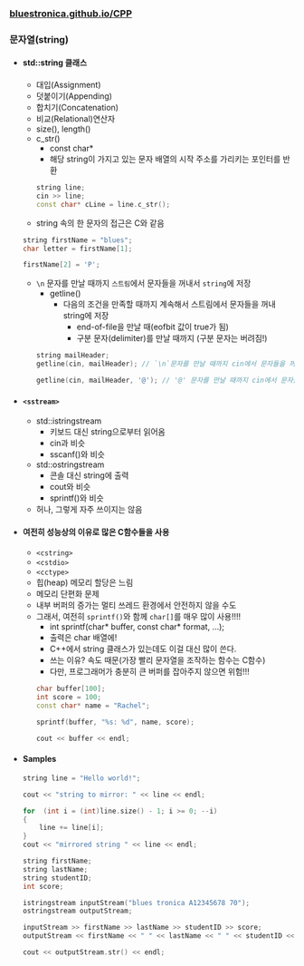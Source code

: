 ### [bluestronica.github.io/CPP](https://bluestronica.github.io/CPP)

### 문자열(string)
- #### std::string 클래스
    - 대입(Assignment)
    - 덧붙이기(Appending)
    - 합치기(Concatenation)
    - 비교(Relational)연산자
    - size(), length()
    - c_str()
        - const char*
        - 해당 string이 가지고 있는 문자 배열의 시작 주소를 가리키는 포인터를 반환
        ```C++
        string line;
        cin >> line;
        const char* cLine = line.c_str();
        ```
    - string 속의 한 문자의 접근은 C와 같음
    ```C++
    string firstName = "blues";
    char letter = firstName[1];

    firstName[2] = 'P';
    ```
    - `\n` 문자를 만날 때까지 `스트림`에서 문자들을 꺼내서 `string`에 저장
        - getline()
            - 다음의 조건을 만족할 때까지 계속해서 스트림에서 문자들을 꺼내 string에 저장
                - end-of-file을 만날 때(eofbit 값이 true가 됨)
                - 구분 문자(delimiter)를 만날 때까지 (구분 문자는 버려짐!)
        ```C++
        string mailHeader;
        getline(cin, mailHeader); // `\n`문자를 만날 때까지 cin에서 문자들을 꺼내서 mailHeader에 저장

        getline(cin, mailHeader, '@'); // '@' 문자를 만날 때까지 cin에서 문자들을 꺼내서 mailHeader에 저장
        ```

- #### `<sstream>`
    - std::istringstream
        - 키보드 대신 string으로부터 읽어옴
        - cin과 비슷
        - sscanf()와 비슷
    - std::ostringstream        
        - 콘솔 대신 string에 출력
        - cout와 비슷
        - sprintf()와 비슷
    - 허나, 그렇게 자주 쓰이지는 않음

- #### 여전히 성능상의 이유로 많은 C함수들을 사용
    - `<cstring>`
    - `<cstdio>`
    - `<cctype>`
    - 힙(heap) 메모리 할당은 느림
    - 메모리 단편화 문제
    - 내부 버퍼의 증가는 멀티 쓰레드 환경에서 안전하지 않을 수도        
    - 그래서, 여전히 `sprintf()`와 함께 `char[]`를 매우 많이 사용!!!!  
        - int sprintf(char* buffer, const char* format, ...);
        - 출력은 char 배열에!
        - C++에서 string 클래스가 있는데도 이걸 대신 많이 쓴다.
        - 쓰는 이유? 속도 때문(가장 빨리 문자열을 조작하는 함수는 C함수)
        - 다만, 프로그래머가 충분히 큰 버퍼를 잡아주지 않으면 위험!!!
        ```C++
        char buffer[100];
        int score = 100;
        const char* name = "Rachel";

        sprintf(buffer, "%s: %d", name, score);

        cout << buffer << endl;
        ```

- #### Samples
    ```C++
    string line = "Hello world!";

    cout << "string to mirror: " << line << endl;

    for  (int i = (int)line.size() - 1; i >= 0; --i)
    {
        line += line[i];
    }
    cout << "mirrored string " << line << endl;
    ```

    ```C++
    string firstName;
    string lastName;
    string studentID;
    int score;

    istringstream inputStream("blues tronica A12345678 70");
    ostringstream outputStream;

    inputStream >> firstName >> lastName >> studentID >> score;
    outputStream << firstName << " " << lastName << " " << studentID << " " << score;

    cout << outputStream.str() << endl;
    ```
